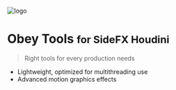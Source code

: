 ![logo](_media/testLogo_sq.png)

# Obey Tools <small> for SideFX Houdini</small>

> Right tools for every production needs


- Lightweight, optimized for multithreading use
- Advanced motion graphics effects



